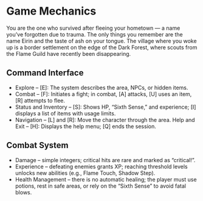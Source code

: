# Game Mechanics

You are the one who survived after fleeing your hometown — a name you’ve forgotten due to trauma. The only things you remember are the name Eirin and the taste of ash on your tongue. The village where you woke up is a border settlement on the edge of the Dark Forest, where scouts from the Flame Guild have recently been disappearing.

## Command Interface

- Explore – [E]: The system describes the area, NPCs, or hidden items.
- Combat – [F]: Initiates a fight; in combat, [A] attacks, [U] uses an item, [R] attempts to flee.
- Status and Inventory – [S]: Shows HP, “Sixth Sense,” and experience; [I] displays a list of items with usage limits.
- Navigation – [L] and [R]: Move the character through the area.
Help and Exit – [H]: Displays the help menu; [Q] ends the session.

## Combat System

- Damage – simple integers; critical hits are rare and marked as “critical!”.
- Experience – defeating enemies grants XP; reaching threshold levels unlocks new abilities (e.g., Flame Touch, Shadow Step).
- Health Management – there is no automatic healing; the player must use potions, rest in safe areas, or rely on the “Sixth Sense” to avoid fatal blows.